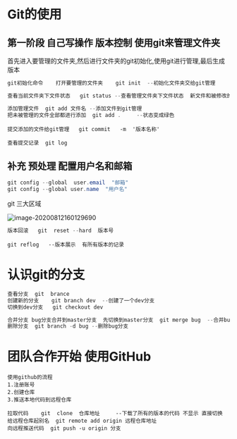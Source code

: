 # Git的使用

## 第一阶段  自己写操作   版本控制 使用git来管理文件夹

首先进入要管理的文件夹,然后进行文件夹的git初始化,使用git进行管理,最后生成版本

```java
git初始化命令    打开要管理的文件夹    git init  --初始化文件夹交给git管理
```

```java
查看当前文件夹下文件状态   git status --查看管理文件夹下文件状态  新文件和被修改的文件是红色
```

```java
添加管理文件  git add 文件名 --添加文件到git管理
把未被管理的文件全部都进行添加  git add .     --状态变成绿色
```

```
提交添加的文件给git管理   git commit   -m  '版本名称' 
```

```
查看提交记录  git log
```

## 补充  预处理 配置用户名和邮箱

```java
git config --global  user.email  "邮箱"
git config --global user.name  "用户名"
```

git  三大区域

![image-20200812160129690](C:\Users\mike\AppData\Roaming\Typora\typora-user-images\image-20200812160129690.png)

 ```java
版本回滚   git  reset --hard  版本号
 ```

```
git reflog   --版本展示  有所有版本的记录
```

# 认识git的分支

```java
查看分支  git  brance
创建新的分支    git branch dev  --创建了一个dev分支
切换到dev分支   git checkout dev 
```

```java
合并分支 bug分支合并到master分支  先切换到master分支  git merge bug  --合并bug分支到当前所处分支
删除分支  git branch -d bug --删除bug分支
```

# 团队合作开始   使用GitHub

```
使用github的流程
1.注册账号
2.创建仓库
3.推送本地代码到远程仓库
```

```
拉取代码    git  clone  仓库地址     --下载了所有的版本的代码 不显示 直接切换
给远程仓库起别名  git remote add origin 远程仓库地址
向远程推送代码  git push -u origin 分支
```







